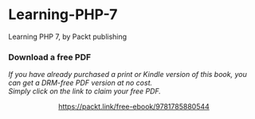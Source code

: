 # Learning-PHP-7
Learning PHP 7, by Packt publishing
### Download a free PDF

 <i>If you have already purchased a print or Kindle version of this book, you can get a DRM-free PDF version at no cost.<br>Simply click on the link to claim your free PDF.</i>
<p align="center"> <a href="https://packt.link/free-ebook/9781785880544">https://packt.link/free-ebook/9781785880544 </a> </p>